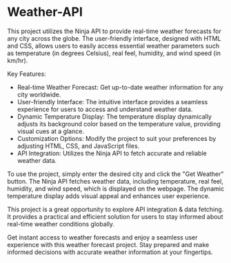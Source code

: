 # Weather-API

This project utilizes the Ninja API to provide real-time weather forecasts for any city across the globe. The user-friendly interface, designed with HTML and CSS, allows users to easily access essential weather parameters such as temperature (in degrees Celsius), real feel, humidity, and wind speed (in km/hr).

Key Features:

* Real-time Weather Forecast: Get up-to-date weather information for any city worldwide.
* User-friendly Interface: The intuitive interface provides a seamless experience for users to access and understand weather data.
* Dynamic Temperature Display: The temperature display dynamically adjusts its background color based on the temperature value, providing visual cues at a glance.
* Customization Options: Modify the project to suit your preferences by adjusting HTML, CSS, and JavaScript files.
* API Integration: Utilizes the Ninja API to fetch accurate and reliable weather data.

To use the project, simply enter the desired city and click the "Get Weather" button. The Ninja API fetches weather data, including temperature, real feel, humidity, and wind speed, which is displayed on the webpage. The dynamic temperature display adds visual appeal and enhances user experience.

This project is a great opportunity to explore API integration & data fetching. It provides a practical and efficient solution for users to stay informed about real-time weather conditions globally.

Get instant access to weather forecasts and enjoy a seamless user experience with this weather forecast project. Stay prepared and make informed decisions with accurate weather information at your fingertips.

